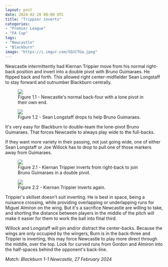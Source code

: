 ```yaml
---
layout: post
date: 2024-02-28 08:00 UTC
title: "Trippier inverts"
categories:
- "Premier League"
- "FA Cup"
tags:
- "Newcastle"
- "Blackburn"
image: "https://i.imgur.com/5QJCTUa.jpeg"
---
```


Newcastle intermittently had Kiernan Trippier move from his normal right-back position and invert into a double pivot with Bruno Guimaraes. He flipped back and forth. This allowed right center-midfielder Sean Longstaff to stay forward and outnumber Blackburn centrally.

<!---more--->

<figure>
    <img src="https://i.imgur.com/rZKq7Jh.jpeg">
    <figcaption>Figure 1.1 - Newcastle's normal back-four with a lone pivot in their own end.</figcaption>
</figure> 

<figure>
    <img src="https://i.imgur.com/3fEEqVL.jpeg">
    <figcaption>Figure 1.2 - Sean Longstaff drops to help Bruno Guimaraes.</figcaption>
</figure> 

It's very easy for Blackburn to double-team the lone-pivot Bruno Guimaraes. That forces Newcastle to always play wide to the full-backs. 

If they want more variety in their passing, not just going wide, one of either Sean Longstaff or Joe Willock has to drop to pull one of those markers away from Guimaraes. 

<figure>
    <img src="https://i.imgur.com/5QJCTUa.jpeg">
    <figcaption>Figure 2.1 - Kiernan Trippier inverts from right-back to join Bruno Guimaraes in a double pivot.</figcaption>
</figure> 

<figure>
    <img src="https://i.imgur.com/7MANIWs.jpeg">
    <figcaption>Figure 2.2 - Kiernan Trippier inverts again.</figcaption>
</figure> 

Trippier's skillset doesn't suit inverting. He is best in space, being a nuisance crossing, while providing overlapping or underlapping runs for Miguel Almiron on the wing. But it's a sacrifice Newcastle are willing to take, and shorting the distance between players in the middle of the pitch will make it easier for them to work the ball into final third. 

Willock and Longstaff will pin and/or distract the center-backs. Because the wings are only occupied by the wingers, Burn is in the back-three and Trippier is inverting, this may force Newcastle to play more direct through the middle, over the top. Look for curved runs from Gordon and Almiron into the half-spaces behind the opponent's back-line. 

*Match: Blackburn 1-1 Newcastle, 27 February 2024*